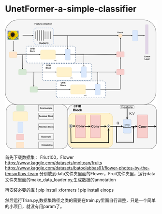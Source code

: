 # UnetFormer-a-simple-classifier


![UnetFormer](https://github.com/Lioely/UnetFormer-a-simple-classifier/blob/main/unetformer.png)


首先下载数据集：
Friut100，Flower
https://www.kaggle.com/datasets/moltean/fruits
https://www.kaggle.com/datasets/batoolabbas91/flower-photos-by-the-tensorflow-team
分别放到data文件夹里面的Flower，Fruit文件夹里，运行data文件夹里面的make_data_loader.py,生成数据的annotation

再安装必要的库
! pip install xformers
! pip install einops


然后运行Trian.py,数据集路径之类的需要在train.py里面自行调整，只是一个简单的小项目，就没有用param了。
